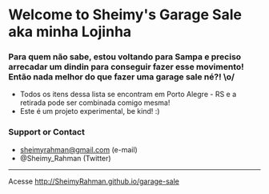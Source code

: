 # Welcome to Sheimy's Garage Sale aka minha Lojinha

### Para quem não sabe, estou voltando para Sampa e preciso arrecadar um dindin para conseguir fazer esse movimento! Então nada melhor do que fazer uma garage sale né?! \o/
     
   - Todos os itens dessa lista se encontram em Porto Alegre - RS e a retirada pode ser combinada comigo mesma!
   - Este é um projeto experimental, be kind! :)
   
### Support or Contact

- sheimyrahman@gmail.com (e-mail)
- @Sheimy_Rahman (Twitter)


------

Acesse http://SheimyRahman.github.io/garage-sale
